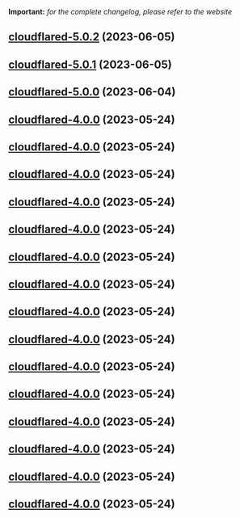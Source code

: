 **Important:**
*for the complete changelog, please refer to the website*




## [cloudflared-5.0.2](https://github.com/truecharts/charts/compare/cloudflared-5.0.1...cloudflared-5.0.2) (2023-06-05)




## [cloudflared-5.0.1](https://github.com/truecharts/charts/compare/cloudflared-5.0.0...cloudflared-5.0.1) (2023-06-05)




## [cloudflared-5.0.0](https://github.com/truecharts/charts/compare/cloudflared-4.0.0...cloudflared-5.0.0) (2023-06-04)




## [cloudflared-4.0.0](https://github.com/truecharts/charts/compare/cloudflared-3.0.17...cloudflared-4.0.0) (2023-05-24)




## [cloudflared-4.0.0](https://github.com/truecharts/charts/compare/cloudflared-3.0.17...cloudflared-4.0.0) (2023-05-24)




## [cloudflared-4.0.0](https://github.com/truecharts/charts/compare/cloudflared-3.0.17...cloudflared-4.0.0) (2023-05-24)




## [cloudflared-4.0.0](https://github.com/truecharts/charts/compare/cloudflared-3.0.17...cloudflared-4.0.0) (2023-05-24)




## [cloudflared-4.0.0](https://github.com/truecharts/charts/compare/cloudflared-3.0.17...cloudflared-4.0.0) (2023-05-24)




## [cloudflared-4.0.0](https://github.com/truecharts/charts/compare/cloudflared-3.0.17...cloudflared-4.0.0) (2023-05-24)




## [cloudflared-4.0.0](https://github.com/truecharts/charts/compare/cloudflared-3.0.17...cloudflared-4.0.0) (2023-05-24)




## [cloudflared-4.0.0](https://github.com/truecharts/charts/compare/cloudflared-3.0.17...cloudflared-4.0.0) (2023-05-24)




## [cloudflared-4.0.0](https://github.com/truecharts/charts/compare/cloudflared-3.0.17...cloudflared-4.0.0) (2023-05-24)




## [cloudflared-4.0.0](https://github.com/truecharts/charts/compare/cloudflared-3.0.17...cloudflared-4.0.0) (2023-05-24)




## [cloudflared-4.0.0](https://github.com/truecharts/charts/compare/cloudflared-3.0.17...cloudflared-4.0.0) (2023-05-24)




## [cloudflared-4.0.0](https://github.com/truecharts/charts/compare/cloudflared-3.0.17...cloudflared-4.0.0) (2023-05-24)




## [cloudflared-4.0.0](https://github.com/truecharts/charts/compare/cloudflared-3.0.17...cloudflared-4.0.0) (2023-05-24)




## [cloudflared-4.0.0](https://github.com/truecharts/charts/compare/cloudflared-3.0.17...cloudflared-4.0.0) (2023-05-24)




## [cloudflared-4.0.0](https://github.com/truecharts/charts/compare/cloudflared-3.0.17...cloudflared-4.0.0) (2023-05-24)

